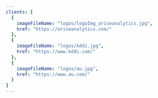 ```yaml
---
clients: [
  {
    imageFileName: "logos/logoImg_ariseanalytics.jpg",
    href: "https://ariseanalytics.com/"
  },
  {
    imageFileName: "logos/kddi.jpg",
    href: "https://www.kddi.com/"
  },
  {
    imageFileName: "logos/au.jpg",
    href: "https://www.au.com/"
  }
]
---
```

